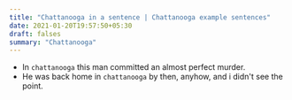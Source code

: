 ```yaml
---
title: "Chattanooga in a sentence | Chattanooga example sentences"
date: 2021-01-20T19:57:50+05:30
draft: falses
summary: "Chattanooga"
---
```

- In `chattanooga` this man committed an almost perfect murder.
- He was back home in `chattanooga` by then, anyhow, and i didn't see the point.
                 
